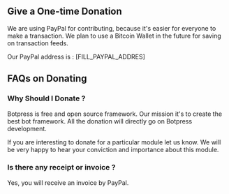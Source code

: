 ## Give a One-time Donation

We are using PayPal for contributing, because it's easier for everyone to make a transaction. We plan to use a Bitcoin Wallet in the future for saving on transaction feeds.

Our PayPal address is : [FILL_PAYPAL_ADDRES]


## FAQs on Donating 

### Why Should I Donate ?

Botpress is free and open source framework. Our mission it's to create the best bot framework. All the donation will directly go on Botpress development.

If you are interesting to donate for a particular module let us know. We will be very happy to hear your conviction and importance about this module.

### Is there any receipt or invoice ? 

Yes, you will receive an invoice by PayPal. 

